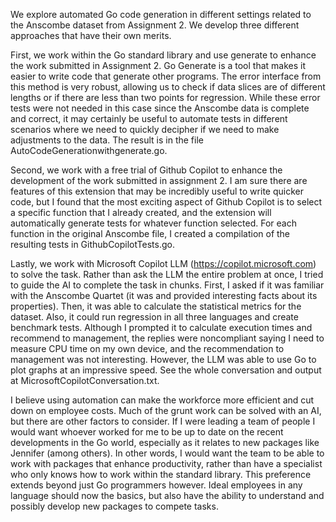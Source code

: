 We explore automated Go code generation in different settings related to the Anscombe dataset from Assignment 2. We develop three different approaches that have their own merits. 

First, we work within the Go standard library and use generate to enhance the work submitted in Assignment 2. Go Generate is a tool that makes it easier to write code that generate other programs. The error interface from this method is very robust, allowing us to check if data slices are of different lengths or if there are less than two points for regression. While these error tests were not needed in this case since the Anscombe data is complete and correct, it may certainly be useful to automate tests in different scenarios where we need to quickly decipher if we need to make adjustments to the data. The result is in the file AutoCodeGenerationwithgenerate.go.

Second, we work with a free trial of Github Copilot to enhance the development of the work submitted in assignment 2. I am sure there are features of this extension that may be incredibly useful to write quicker code, but I found that the most exciting aspect of Github Copilot is to select a specific function that I already created, and the extension will automatically generate tests for whatever function selected. For each function in the original Anscombe file, I created a compilation of the resulting tests in GithubCopilotTests.go. 

Lastly, we work with Microsoft Copilot LLM (https://copilot.microsoft.com) to solve the task. Rather than ask the LLM the entire problem at once, I tried to guide the AI to complete the task in chunks. First, I asked if it was familiar with the Anscombe Quartet (it was and provided interesting facts about its properties). Then, it was able to calculate the statistical metrics for the dataset. Also, it could run regression in all three languages and create benchmark tests. Although I prompted it to calculate execution times and recommend to management, the replies were noncompliant saying I need to measure CPU time on my own device, and the recommendation to management was not interesting. However, the LLM was able to use Go to plot graphs at an impressive speed. See the whole conversation and output at MicrosoftCopilotConversation.txt.

I believe using automation can make the workforce more efficient and cut down on employee costs. Much of the grunt work can be solved with an AI, but there are other factors to consider. If I were leading a team of people I would want whoever worked for me to be up to date on the recent developments in the Go world, especially as it relates to new packages like Jennifer (among others). In other words, I would want the team to be able to work with packages that enhance productivity, rather than have a specialist who only knows how to work within the standard library. This preference extends beyond just Go programmers however. Ideal employees in any language should now the basics, but also have the ability to understand and possibly develop new packages to compete tasks.
